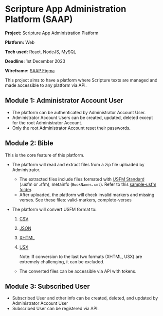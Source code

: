 # Scripture App Administration Platform (SAAP)

**Project:** Scripture App Administration Platform

**Platform:** Web

**Tech used:** React, NodeJS, MySQL

**Deadline:** 1st December 2023

**Wireframe:** [SAAP Figma](https://www.figma.com/file/wpL70RnSDaEgL4etThGDXl/SAAP?type=design&node-id=6%3A173&mode=design&t=Z6JwZ517IzMyUrAt-1)

This project aims to have a platform where Scripture texts are managed and made accessible to any platform via API.

## Module 1: Administrator Account User
- The platform can be authenticated by Administrator Account User.
- Administrator Account Users can be created, updated, deleted except for the root Administrator Account.
- Only the root Administrator Account reset their passwords.

## Module 2: Bible
This is the core feature of this platform.
- The platform will read and extract files from a zip file uploaded by Administrator.
    - The extracted files include files formated with [USFM Standard](https://ubsicap.github.io/usfm/) (.usfm or .sfm), metainfo (`BookNames.xml`). Refer to this [sample-usfm folder](./assets/input-sample-usfm/).
    - After uploaded, the platform will check invalid markers and missing verses. See these files: valid-markers, complete-verses
- The platform will convert USFM format to: 

    1. [CSV](./assets/output-sample-csv.txt) 
    2. [JSON](./assets/output-sample-json.txt) 
    3. [XHTML](./assets/output-sample-xhtml/)
    4. [USX](./assets/output-sample-usx/)

        Note: If conversion to the last two formats (XHTML, USX) are extremely challenging, it can be excluded.
    - The converted files can be accessible via API with tokens.

## Module 3: Subscribed User
- Subscribed User and other info can be created, deleted, and updated by Administrator Account User
- Subscribed User can be registered via API. 







